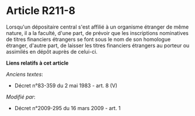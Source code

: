 # Article R211-8

Lorsqu'un dépositaire central s'est affilié à un organisme étranger de même nature, il a la faculté, d'une part, de prévoir
que les inscriptions nominatives de titres financiers étrangers se font sous le nom de son homologue étranger, d'autre part,
de laisser les titres financiers étrangers au porteur ou assimilés en dépôt auprès de celui-ci.

**Liens relatifs à cet article**

_Anciens textes_:

  - Décret n°83-359 du 2 mai 1983 - art. 8 (V)

_Modifié par_:

  - Décret n°2009-295 du 16 mars 2009 - art. 1
